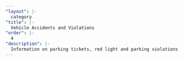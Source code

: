 ```yaml
---
"layout": |-
  category
"title": |-
  Vehicle Accidents and Violations
"order": |-
  4
"description": |-
  Information on parking tickets, red light and parking violations
---
```

